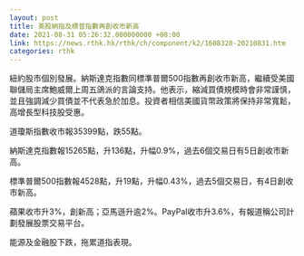 ```yaml
---
layout: post
title: 美股納指及標普指數再創收市新高
date: 2021-08-31 05:26:32.000000000 +08:00
link: https://news.rthk.hk/rthk/ch/component/k2/1608320-20210831.htm
categories: rthk
---
```


紐約股市個別發展。納斯達克指數同標準普爾500指數再創收市新高，繼續受美國聯儲局主席鮑威爾上周五鴿派的言論支持。他表示，縮減買債規模時會非常謹慎，並且強調減少買債並不代表急於加息。投資者相信美國貨幣政策將保持非常寬鬆，高增長型科技股受惠。

道瓊斯指數收市報35399點，跌55點。

納斯達克指數報15265點，升136點，升幅0.9%，過去6個交易日有5日創收市新高。

標準普爾500指數報4528點，升19點，升幅0.43%，過去5個交易日，有4日創收市新高。

蘋果收市升3%，創新高；亞馬遜升逾2%。PayPal收市升3.6%，有報道稱公司計劃發展股票交易平台。

能源及金融股下跌，拖累道指表現。
